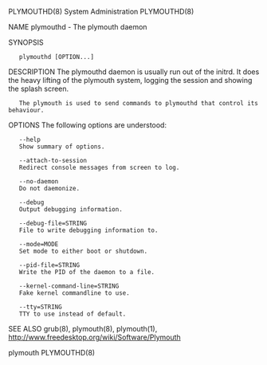 PLYMOUTHD(8)							     System Administration							  PLYMOUTHD(8)

NAME
       plymouthd - The plymouth daemon

SYNOPSIS

       plymouthd [OPTION...]

DESCRIPTION
       The plymouthd daemon is usually run out of the initrd. It does the heavy lifting of the plymouth system, logging the session and showing the splash
       screen.

       The plymouth is used to send commands to plymouthd that control its behaviour.

OPTIONS
       The following options are understood:

       --help
	   Show summary of options.

       --attach-to-session
	   Redirect console messages from screen to log.

       --no-daemon
	   Do not daemonize.

       --debug
	   Output debugging information.

       --debug-file=STRING
	   File to write debugging information to.

       --mode=MODE
	   Set mode to either boot or shutdown.

       --pid-file=STRING
	   Write the PID of the daemon to a file.

       --kernel-command-line=STRING
	   Fake kernel commandline to use.

       --tty=STRING
	   TTY to use instead of default.

SEE ALSO
       grub(8), plymouth(8), plymouth(1), http://www.freedesktop.org/wiki/Software/Plymouth

plymouth																	  PLYMOUTHD(8)
